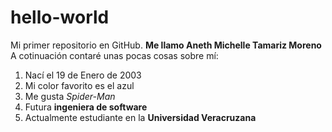 # hello-world
Mi primer repositorio en GitHub.
**Me llamo Aneth Michelle Tamariz Moreno**
A cotinuación contaré unas pocas cosas sobre mí:
1. Nací el 19 de Enero de 2003
2. Mi color favorito es el azul
3. Me gusta _Spider-Man_
4. Futura **ingeniera de software**
5. Actualmente estudiante en la **Universidad Veracruzana**
